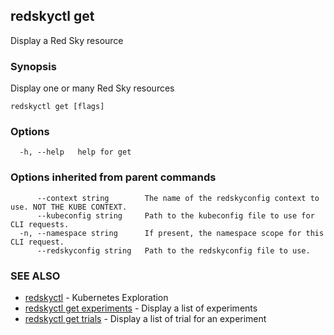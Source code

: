 ## redskyctl get

Display a Red Sky resource

### Synopsis

Display one or many Red Sky resources

```
redskyctl get [flags]
```

### Options

```
  -h, --help   help for get
```

### Options inherited from parent commands

```
      --context string        The name of the redskyconfig context to use. NOT THE KUBE CONTEXT.
      --kubeconfig string     Path to the kubeconfig file to use for CLI requests.
  -n, --namespace string      If present, the namespace scope for this CLI request.
      --redskyconfig string   Path to the redskyconfig file to use.
```

### SEE ALSO

* [redskyctl](redskyctl.md)	 - Kubernetes Exploration
* [redskyctl get experiments](redskyctl_get_experiments.md)	 - Display a list of experiments
* [redskyctl get trials](redskyctl_get_trials.md)	 - Display a list of trial for an experiment

